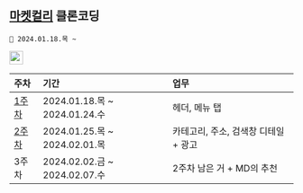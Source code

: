 ## [마켓컬리](https://www.kurly.com) 클론코딩
```
🛒 2024.01.18.목 ~
```
<a href="https://reactjs.org/" target="_blank" rel="noreferrer"> <img src="https://img.shields.io/badge/react-61DAFB?style=for-the-badge&logo=react&logoColor=black" alt="react" height="24"/> </a> <!--React -->

| 주차 | 기간 | 업무 |
| :--- | :--- | :--- |
| [1주차](https://github.com/HeoJoe/clone1_kurly_jm/wiki/1%EC%A3%BC%EC%B0%A8) | 2024.01.18.목 ~ 2024.01.24.수 | 헤더, 메뉴 탭 |
| [2주차](https://github.com/HeoJoe/clone1_kurly_jm/wiki/2%EC%A3%BC%EC%B0%A8) | 2024.01.25.목 ~ 2024.02.01.목 | 카테고리, 주소, 검색창 디테일 + 광고 |
| 3주차 | 2024.02.02.금 ~ 2024.02.07.수 | 2주차 남은 거 + MD의 추천 |
